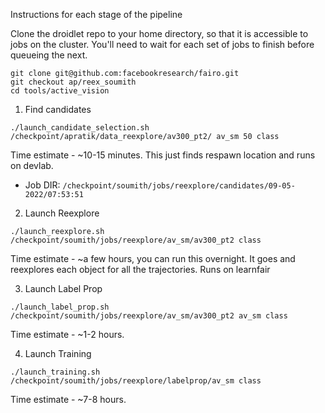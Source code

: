 Instructions for each stage of the pipeline

Clone the droidlet repo to your home directory, so that it is accessible to jobs on the cluster. You'll need to wait for each set of jobs to finish before queueing the next. 
```
git clone git@github.com:facebookresearch/fairo.git
git checkout ap/reex_soumith
cd tools/active_vision
```

1. Find candidates

`./launch_candidate_selection.sh /checkpoint/apratik/data_reexplore/av300_pt2/ av_sm 50 class`

Time estimate - ~10-15 minutes. This just finds respawn location and runs on devlab.

- Job DIR: `/checkpoint/soumith/jobs/reexplore/candidates/09-05-2022/07:53:51`

2. Launch Reexplore

`./launch_reexplore.sh /checkpoint/soumith/jobs/reexplore/av_sm/av300_pt2 class`

Time estimate - ~a few hours, you can run this overnight. It goes and reexplores each object for all the trajectories. Runs on learnfair

3. Launch Label Prop

`./launch_label_prop.sh /checkpoint/soumith/jobs/reexplore/av_sm/av300_pt2 av_sm class`

Time estimate - ~1-2 hours.

4. Launch Training

`./launch_training.sh /checkpoint/soumith/jobs/reexplore/labelprop/av_sm class`

Time estimate - ~7-8 hours.
